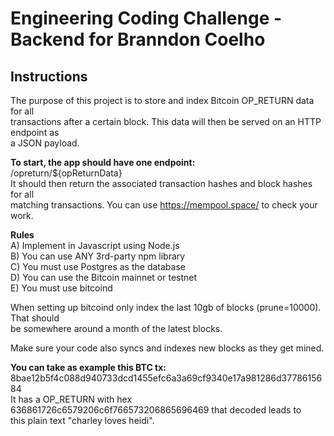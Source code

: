# Engineering Coding Challenge - Backend for Branndon Coelho

## Instructions

The purpose of this project is to store and index Bitcoin OP_RETURN data for all  
transactions after a certain block. This data will then be served on an HTTP endpoint as  
a JSON payload.

**To start, the app should have one endpoint:**  
/opreturn/${opReturnData}  
It should then return the associated transaction hashes and block hashes for all   
matching transactions​. You can use https://mempool.space/ to check your work.  

**Rules**  
A) Implement in Javascript using Node.js  
B) You can use ANY 3rd-party npm library  
C) You must use Postgres as the database  
D) You can use the Bitcoin mainnet or testnet  
E) You must use bitcoind  

When setting up bitcoind only index the last 10gb of blocks (prune=10000). That should  
be somewhere around a month of the latest blocks.  

Make sure your code also syncs and indexes new blocks as they get mined.  

**You can take as example this BTC tx:**  
8bae12b5f4c088d940733dcd1455efc6a3a69cf9340e17a981286d3778615684  
It has a OP_RETURN with hex 636861726c6579206c6f766573206865696469 that decoded leads to  
this plain text "charley loves heidi".
